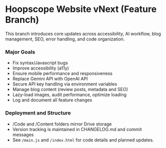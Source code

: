 # Hoopscope Website vNext (Feature Branch)

This branch introduces core updates across accessibility, AI workflow, blog management, SEO, error handling, and code organization.

### Major Goals
- Fix syntax/Javascript bugs
- Improve accessibility (a11y)
- Ensure mobile performance and responsiveness
- Replace Gemini API with OpenAI API
- Secure API key handling via environment variables
- Manage blog content (review posts, metadata and SEO)
- Lazy-load images, audit performance, optimize loading
- Log and document all feature changes

### Deployment and Structure
- /Code and /Content folders mirror Drive storage
- Version tracking is maintained in CHANGELOG.md and commit messages
- See `/main.js` and `/index.html` for code details and planned updates.
